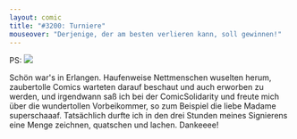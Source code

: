 ```yaml
---
layout: comic
title: "#3200: Turniere"
mouseover: "Derjenige, der am besten verlieren kann, soll gewinnen!"
---
```


PS: 
<img src="http://www.fonflatter.de/bilder/erlangen2014.jpg">

Schön war's in Erlangen. 
Haufenweise Nettmenschen wuselten herum, zaubertolle Comics warteten darauf beschaut und auch erworben zu werden, und irgendwann saß ich bei der ComicSolidarity und freute mich über die wundertollen Vorbeikommer, so zum Beispiel die liebe Madame superschaaaf. 
Tatsächlich durfte ich in den drei Stunden meines Signierens eine Menge zeichnen, quatschen und lachen. 
Dankeeee!
